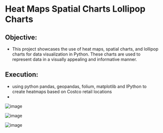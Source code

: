 # Heat Maps Spatial Charts Lollipop Charts
## Objective: 

- This project showcases the use of heat maps, spatial charts, and lollipop charts for data visualization in Python. These charts are used to represent data in a visually appealing and informative manner.

## Execution: 

- using python pandas, geopandas, folium, matplotlib and IPython to create heatmaps based on Costco retail locations
- 
![image](https://github.com/sbitar2024/SheyamPortfolio.GitHub.io/assets/171313362/cbda534a-d720-4f09-a74d-6beab24bb932)

![image](https://github.com/sbitar2024/SheyamPortfolio.GitHub.io/assets/171313362/b56434fb-3ebb-4e80-b64b-e27c05c36e22)

![image](https://github.com/sbitar2024/SheyamPortfolio.GitHub.io/assets/171313362/75020b35-9c6a-4801-9f92-4a7f4244cd1b)
